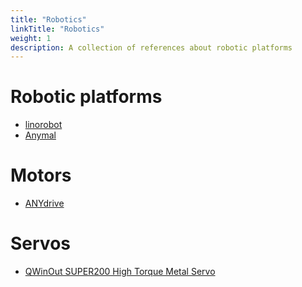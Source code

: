 ```yaml
---
title: "Robotics"
linkTitle: "Robotics"
weight: 1
description: A collection of references about robotic platforms
---
```


# Robotic platforms

* [linorobot](https://github.com/linorobot/linorobot)
* [Anymal](https://www.anybotics.com/anymal-legged-robot/)

# Motors

* [ANYdrive](https://www.anybotics.com/anydrive-robotic-actuator/#ad-features)

# Servos

* [QWinOut SUPER200 High Torque Metal Servo](https://www.amazon.com/QWinOut-SUPER200-Torque-200kg-cm-Degree/dp/B01HBADAZ8)
